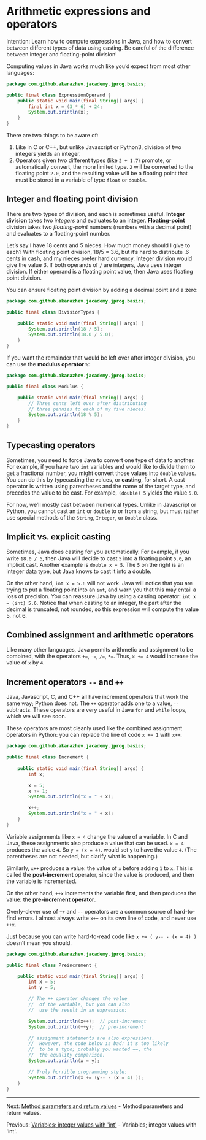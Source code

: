# Arithmetic expressions and operators

Intention: Learn how to compute expressions in Java, and how to convert between different types of data using casting. 
Be careful of the difference between integer and floating-point division!

Computing values in Java works much like you’d expect from most other languages:

```java
package com.github.akarazhev.jacademy.jprog.basics;

public final class ExpressionOperand {
    public static void main(final String[] args) {
        final int x = (3 * 6) + 24;
        System.out.println(x);
    }
}
```

There are two things to be aware of:

1. Like in C or C++, but unlike Javascript or Python3, division of two integers yields an integer.
2. Operators given two different types (like `2 + 1.7`) promote, or automatically convert, the more limited type. 
   `2` will be converted to the floating point `2.0`, and the resulting value will be a floating point that must be stored 
   in a variable of type `float` or `double`.

## Integer and floating point division

There are two types of division, and each is sometimes useful. <b>Integer division</b> takes two <i>integers</i> 
and evaluates to an integer. <b>Floating-point</b> division takes two <i>floating-point</i> numbers 
(numbers with a decimal point) and evaluates to a floating-point number.

Let’s say I have 18 cents and 5 nieces. How much money should I give to each? With floating point division, 18/5 = 3.6, 
but it’s hard to distribute .6 cents in cash, and my nieces prefer hard currency. Integer division would give the value 3. 
If both operands of `/` are integers, Java uses integer division. If either operand is a floating point value, 
then Java uses floating point division.

You can ensure floating point division by adding a decimal point and a zero:

```java
package com.github.akarazhev.jacademy.jprog.basics;

public final class DivisionTypes {

    public static void main(final String[] args) {
        System.out.println(18 / 5);
        System.out.println(18.0 / 5.0);
    }
}
```

If you want the remainder that would be left over after integer division, you can use the <b>modulus operator</b> `%`:

```java
package com.github.akarazhev.jacademy.jprog.basics;

public final class Modulus {

    public static void main(final String[] args) {
        // Three cents left over after distributing
        // three pennies to each of my five nieces:
        System.out.println(18 % 5);
    }
}
```

## Typecasting operators

Sometimes, you need to force Java to convert one type of data to another. For example, if you have two `int` variables and 
would like to divide them to get a fractional number, you might convert those values into `double` values. 
You can do this by typecasting the values, or <b>casting</b>, for short. A cast operator is written using parentheses and 
the name of the target type, and precedes the value to be cast. For example, `(double) 5` yields the value `5.0`.

For now, we’ll mostly cast between numerical types. Unlike in Javascript or Python, you cannot cast an `int` or 
`double` to or from a string, but must rather use special methods of the `String`, `Integer`, or `Double` class.

## Implicit vs. explicit casting

Sometimes, Java does casting for you automatically. For example, if you write `18.0 / 5`, then Java will decide 
to cast `5` into a floating point `5.0`, an implicit cast. Another example is `double x = 5`. The `5` on the right is 
an integer data type, but Java knows to cast it into a double.

On the other hand, `int x = 5.6` will not work. Java will notice that you are trying to put a floating point into an `int`, 
and warn you that this may entail a loss of precision. You can reassure Java by using a casting operator: 
`int x = (int) 5.6`. Notice that when casting to an integer, the part after the decimal is truncated, not rounded, 
so this expression will compute the value 5, not 6.

## Combined assignment and arithmetic operators

Like many other languages, Java permits arithmetic and assignment to be combined, with the operators `+=`, `-=`, `/=`, `*=`. 
Thus, `x += 4` would increase the value of `x` by `4`.

## Increment operators `--` and `++`

Java, Javascript, C, and C++ all have increment operators that work the same way; Python does not. The `++` operator adds 
one to a value, `--` subtracts. These operators are very useful in Java `for` and `while` loops, which we will see soon.

These operators are most cleanly used like the combined assignment operators in Python: you can replace the line of 
code `x += 1` with `x++`.

```java
package com.github.akarazhev.jacademy.jprog.basics;

public final class Increment {
    
    public static void main(final String[] args) {
        int x;

        x = 5;
        x += 1;
        System.out.println("x = " + x);

        x++;
        System.out.println("x = " + x);
    }
}
```

Variable assignments like `x = 4` change the value of a variable. In C and Java, these assignments also produce a value 
that can be used. `x = 4` produces the value `4`. So `y = (x = 4)`. would set y to have the value `4`. (The parentheses 
are not needed, but clarify what is happening.)

Similarly, `x++` produces a value: the value of `x` before adding `1` to `x`. This is called the <b>post-increment</b> operator, 
since the value is produced, and then the variable is incremented.

On the other hand, `++x` increments the variable first, and then produces the value: the <b>pre-increment operator</b>.

Overly-clever use of `++` and `--` operators are a common source of hard-to-find errors. I almost always write `x++` on 
its own line of code, and never use `++x`.

Just because you can write hard-to-read code like `x += ( y-- - (x = 4) )` doesn’t mean you should.

```java
package com.github.akarazhev.jacademy.jprog.basics;

public final class Preincrement {

    public static void main(final String[] args) {
        int x = 5;
        int y = 5;

        // The ++ operator changes the value
        //  of the variable, but you can also
        //  use the result in an expression:

        System.out.println(x++);  // post-increment
        System.out.println(++y);  // pre-increment

        // assignment statements are also expressions.
        //  However, the code below is bad: it's too likely
        //  to be a typo; probably you wanted ==, the
        //  the equality comparison.
        System.out.println(x = y);

        // Truly horrible programming style:
        System.out.println(x += (y-- - (x = 4) ));
    }
}
```

<hr>

Next: [Method parameters and return values](method-params.md "Method parameters and return values") -
Method parameters and return values.

Previous: [Variables; integer values with 'int'](variables.md "Variables; integer values with 'int'") -
Variables; integer values with 'int'.